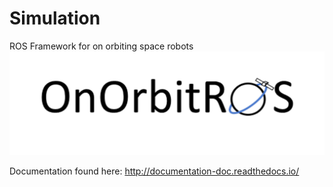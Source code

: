 # Simulation
ROS Framework for on orbiting space robots
![alt text](https://raw.githubusercontent.com/OnOrbitROS/Simulation/main/logo.png)

Documentation found here: http://documentation-doc.readthedocs.io/ 
